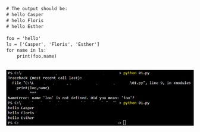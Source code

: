 ```
# The output should be:
# hello Casper
# hello Floris
# hello Esther

foo = 'hello'
ls = ['Casper', 'Floris', 'Esther']
for name in ls:
	print(foo,name)
  
```

![plsfix01](https://github.com/techgrounds/techgrounds-EligioPessoa/raw/main/00_includes/plsfix01.png)
